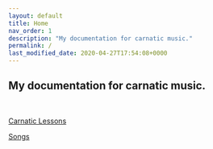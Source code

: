 ```yaml
---
layout: default
title: Home
nav_order: 1
description: "My documentation for carnatic music."
permalink: /
last_modified_date: 2020-04-27T17:54:08+0000
---
```


## My documentation for carnatic music.

<br>

[Carnatic Lessons](https://deepakdj7.github.io/swara-saadana/docs/carnatic-lessons)

[Songs](https://deepakdj7.github.io/swara-saadana/docs/songs)
